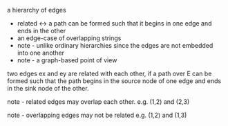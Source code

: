 
a hierarchy of edges
- related <-> a path can be formed such that
  it begins in one edge and ends in the other
- an edge-case of overlapping strings
- note - unlike ordinary hierarchies since
  the edges are not embedded into one another
- note - a graph-based point of view

two edges ex and ey are related with each other,
if a path over E can be formed such that the path
begins in the source node of one edge and ends in
the sink node of the other.

note - related edges may overlap each other.
e.g. (1,2) and (2,3)

note - overlapping edges may not be related
e.g. (1,2) and (1,3)
